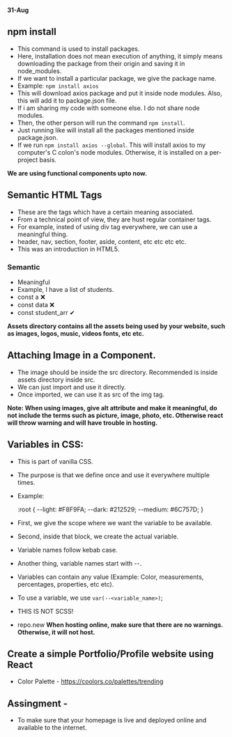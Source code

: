 **31-Aug**

## npm install
- This command is used to install packages.
- Here, installation does not mean execution of anything, it simply means downloading the package from their origin and saving it in node_modules.
- If we want to install a particular package, we give the package name. 
- Example: `npm install axios`
- This will download axios package and put it inside node modules. Also, this will add it to package.json file.
- If i am sharing my code with someone else. I do not share node modules.
- Then, the other person will run the command `npm install`.
- Just running like will install all the packages mentioned inside package.json.
- If we run `npm install axios --global`. This will install axios to my computer's C colon's node modules. Otherwise, it is installed on a per-project basis.

**We are using functional components upto now.**

## Semantic HTML Tags
- These are the tags which have a certain meaning associated.
- From a technical point of view, they are hust regular container tags.
- For example, insted of using div tag everywhere, we can use a meaningful thing.
- header, nav, section, footer, aside, content, etc etc etc etc.
- This was an introduction in HTML5.

### Semantic
- Meaningful
- Example, I have a list of students.
- const a ❌
- const data ❌
- const student_arr ✔

**Assets directory contains all the assets being used by your website, such as images, logos, music, videos fonts, etc etc.**

## Attaching Image in a Component.
- The image should be inside the src directory. Recommended is inside assets directory inside src.
- We can just import and use it directly.
- Once imported, we can use it as src of the img tag.

**Note: When using images, give alt attribute and make it meaningful, do not include the terms such as picture, image, photo, etc. Otherwise react will throw warning and will have trouble in hosting.**

## Variables in CSS:
- This is part of vanilla CSS.
- The purpose is that we define once and use it everywhere multiple times.
- Example:

    :root {
        --light: #F8F9FA;
        --dark: #212529;
        --medium: #6C757D;
    }

- First, we give the scope where we want the variable to be available.
- Second, inside that block, we create the actual variable.
- Variable names follow kebab case.
- Another thing, variable names start with --.
- Variables can contain any value (Example: Color, measurements, percentages, properties, etc etc).
- To use a variable, we use `var(--<variable_name>)`;
- THIS IS NOT SCSS!

- repo.new
**When hosting online, make sure that there are no warnings. Otherwise, it will not host.**

## Create a simple Portfolio/Profile website using React
- Color Palette - https://coolors.co/palettes/trending


## Assingment - 
- To make sure that your homepage is live and deployed online and available to the internet.
